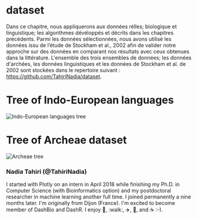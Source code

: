 # dataset
Dans ce chapitre, nous appliquerons aux données rélles; biologique et linguistique; les algorithmes dévéloppés et décrits dans les chapitres précédents. Parmi les données sélectionnées, nous avons utilisé les données issu de l’étude de Stockham et al., 2002 afin de valider notre approche sur des données en comparant nos résultats avec ceux obtenues dans la littérature. L'ensemble des trois ensembles de données; les données d'archées, les données linguistiques et les données de Stockham et al. de 2002 sont stockées dans le repertoire suivant : https://github.com/TahiriNadia/dataset.

# Tree of Indo-European languages
![Indo-European languages tree](https://user-images.githubusercontent.com/19578926/31561320-7d58f2dc-b025-11e7-94b9-a86ebad524ea.png)


# Tree of Archeae dataset
![Archeae tree](https://user-images.githubusercontent.com/19578926/31561183-14ac63ae-b025-11e7-8131-de2e48130080.jpg)

### Nadia Tahiri (@TahiriNadia)

I started with Plotly on an intern in April 2018 while finishing my Ph.D. in Computer Science (with Bioinformatics option) and my postdoctoral researcher in machine learning another full time. I joined permanently a nine months later. I'm originally from Dijon (France). I'm excited to become member of DashBio and DashR. I enjoy :book:, :walk:, :airplane:, :ski:, and :coffee: :-).
